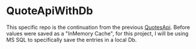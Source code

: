 # QuoteApiWithDb

This specific repo is the continuation from the previous [QuotesApi](https://github.com/mrjoelee/QuoteApi). 
Before values were saved as a "InMemory Cache", for this project, I will be using MS SQL to specifically save the entries in a local Db. 
